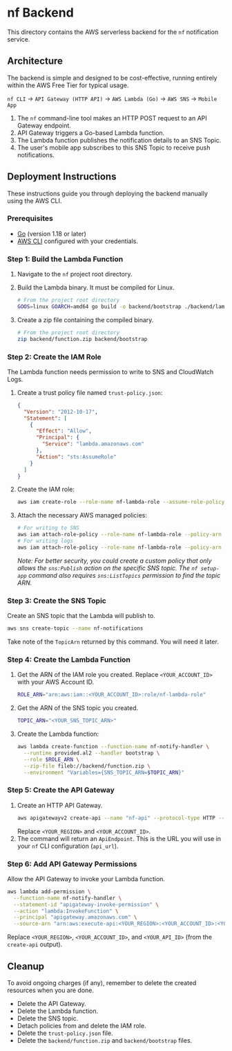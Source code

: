 # nf Backend

This directory contains the AWS serverless backend for the `nf` notification service.

## Architecture

The backend is simple and designed to be cost-effective, running entirely within the AWS Free Tier for typical usage.

`nf CLI` -> `API Gateway (HTTP API)` -> `AWS Lambda (Go)` -> `AWS SNS` -> `Mobile App`

1.  The `nf` command-line tool makes an HTTP POST request to an API Gateway endpoint.
2.  API Gateway triggers a Go-based Lambda function.
3.  The Lambda function publishes the notification details to an SNS Topic.
4.  The user's mobile app subscribes to this SNS Topic to receive push notifications.

## Deployment Instructions

These instructions guide you through deploying the backend manually using the AWS CLI.

### Prerequisites

- [Go](https://golang.org/doc/install) (version 1.18 or later)
- [AWS CLI](https://aws.amazon.com/cli/) configured with your credentials.

### Step 1: Build the Lambda Function

1.  Navigate to the `nf` project root directory.
2.  Build the Lambda binary. It must be compiled for Linux.

    ```sh
    # From the project root directory
    GOOS=linux GOARCH=amd64 go build -o backend/bootstrap ./backend/lambda
    ```

3.  Create a zip file containing the compiled binary.

    ```sh
    # From the project root directory
    zip backend/function.zip backend/bootstrap
    ```

### Step 2: Create the IAM Role

The Lambda function needs permission to write to SNS and CloudWatch Logs.

1.  Create a trust policy file named `trust-policy.json`:
    ```json
    {
      "Version": "2012-10-17",
      "Statement": [
        {
          "Effect": "Allow",
          "Principal": {
            "Service": "lambda.amazonaws.com"
          },
          "Action": "sts:AssumeRole"
        }
      ]
    }
    ```
2.  Create the IAM role:
    ```sh
    aws iam create-role --role-name nf-lambda-role --assume-role-policy-document file://trust-policy.json
    ```
3.  Attach the necessary AWS managed policies:
    ```sh
    # For writing to SNS
    aws iam attach-role-policy --role-name nf-lambda-role --policy-arn arn:aws:iam::aws:policy/AmazonSNSFullAccess
    # For writing logs
    aws iam attach-role-policy --role-name nf-lambda-role --policy-arn arn:aws:iam::aws:policy/service-role/AWSLambdaBasicExecutionRole
    ```
    *Note: For better security, you could create a custom policy that only allows the `sns:Publish` action on the specific SNS topic. The `nf setup-app` command also requires `sns:ListTopics` permission to find the topic ARN.*

### Step 3: Create the SNS Topic

Create an SNS topic that the Lambda will publish to.

```sh
aws sns create-topic --name nf-notifications
```
Take note of the `TopicArn` returned by this command. You will need it later.

### Step 4: Create the Lambda Function

1.  Get the ARN of the IAM role you created. Replace `<YOUR_ACCOUNT_ID>` with your AWS Account ID.
    ```sh
    ROLE_ARN="arn:aws:iam::<YOUR_ACCOUNT_ID>:role/nf-lambda-role"
    ```
2.  Get the ARN of the SNS topic you created.
    ```sh
    TOPIC_ARN="<YOUR_SNS_TOPIC_ARN>"
    ```
3.  Create the Lambda function:
    ```sh
    aws lambda create-function --function-name nf-notify-handler \
      --runtime provided.al2 --handler bootstrap \
      --role $ROLE_ARN \
      --zip-file fileb://backend/function.zip \
      --environment "Variables={SNS_TOPIC_ARN=$TOPIC_ARN}"
    ```

### Step 5: Create the API Gateway

1.  Create an HTTP API Gateway.
    ```sh
    aws apigatewayv2 create-api --name "nf-api" --protocol-type HTTP --target "arn:aws:apigateway:<YOUR_REGION>:lambda:path/2015-03-31/functions/arn:aws:lambda:<YOUR_REGION>:<YOUR_ACCOUNT_ID>:function:nf-notify-handler/invocations"
    ```
    Replace `<YOUR_REGION>` and `<YOUR_ACCOUNT_ID>`.
2.  The command will return an `ApiEndpoint`. This is the URL you will use in your `nf` CLI configuration (`api_url`).

### Step 6: Add API Gateway Permissions

Allow the API Gateway to invoke your Lambda function.

```sh
aws lambda add-permission \
  --function-name nf-notify-handler \
  --statement-id "apigateway-invoke-permission" \
  --action "lambda:InvokeFunction" \
  --principal "apigateway.amazonaws.com" \
  --source-arn "arn:aws:execute-api:<YOUR_REGION>:<YOUR_ACCOUNT_ID>:<YOUR_API_ID>/*/*"
```
Replace `<YOUR_REGION>`, `<YOUR_ACCOUNT_ID>`, and `<YOUR_API_ID>` (from the `create-api` output).

## Cleanup

To avoid ongoing charges (if any), remember to delete the created resources when you are done.
-   Delete the API Gateway.
-   Delete the Lambda function.
-   Delete the SNS topic.
-   Detach policies from and delete the IAM role.
-   Delete the `trust-policy.json` file.
-   Delete the `backend/function.zip` and `backend/bootstrap` files.

